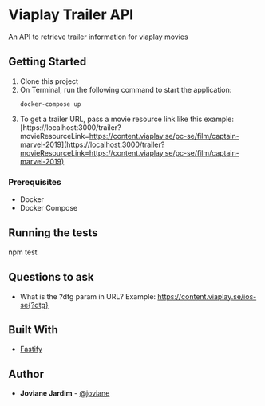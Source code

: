 # Viaplay Trailer API

An API to retrieve trailer information for viaplay movies

## Getting Started

1. Clone this project
2. On Terminal, run the following command to start the application:
   ```
   docker-compose up
   ```
3. To get a trailer URL, pass a movie resource link like this example: [https://localhost:3000/trailer?movieResourceLink=https://content.viaplay.se/pc-se/film/captain-marvel-2019](https://localhost:3000/trailer?movieResourceLink=https://content.viaplay.se/pc-se/film/captain-marvel-2019)

### Prerequisites

- Docker
- Docker Compose

## Running the tests

npm test


## Questions to ask

- What is the ?dtg param in URL? Example: https://content.viaplay.se/ios-se{?dtg}

## Built With

- [Fastify](http://fastify.io)

## Author

- **Joviane Jardim** - [@joviane](https://twitter.com/jovianejardim)